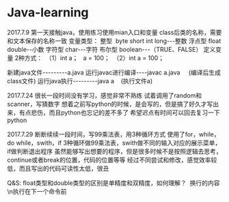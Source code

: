 # Java-learning
2017.7.9
第一天接触java，使用练习使用mian入口和变量
class后类的名称，需要和文本保存的名称一致
变量类型：
  整型  byte short int long---整数
  浮点型 float double--小数
  字符型 char---字符
  布尔型 boolean---（TRUE、FALSE）
定义变量 2种方式：
  （1）int a；
       a = 100；
  （2）int a = 100；

新建java文件---------a.java
运行javac进行编译----javac a.java      (编译后生成class文件)
运行java执行---------java a    (执行文件a)

2017.7.24
很长一段时间没有学习，感觉非常不熟练
试着调用了random和scanner，写猜数字
想着之前写python的时候，是会写的，但是搞了好久才写出来，有点悲伤，而且python也忘记的差不多了
希望迟点有时间可以回去复习一下python


2017.7.29
断断续续一段时间，写99乘法表，用3种循环方式
使用了for，while，do while，swith，if
3种循环做99乘法表，swith做不同的输入对应的展示菜单，if做判断退出程序
虽然能够写出想要的程序，但是很多时候不是按照逻辑去思考，continue或者break的位置，代码的位置等等
经过不同尝试和修改，感觉效率较低，而且写出的代码可读性太低，很丑

Q&S:
  float类型和double类型的区别是单精度和双精度，如何理解？
  换行的内容\n执行在下一个命令前
